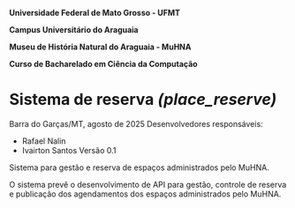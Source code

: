 **Universidade Federal de Mato Grosso - UFMT**

**Campus Universitário do Araguaia**

**Museu de História Natural do Araguaia - MuHNA**

**Curso de Bacharelado em Ciência da Computação**


# **Sistema de reserva** *(place_reserve)*

Barra do Garças/MT, agosto de 2025
Desenvolvedores responsáveis:
- Rafael Nalin
- Ivairton Santos
Versão 0.1

Sistema para gestão e reserva de espaços administrados pelo MuHNA.

O sistema prevê o desenvolvimento de API para gestão, controle de reserva e publicação dos agendamentos dos espaços administrados pelo MuHNA.
